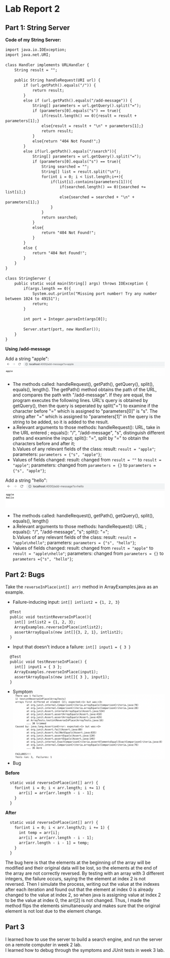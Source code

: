 # Lab Report 2
## Part 1: String Server
**Code of my String Server:**
```
import java.io.IOException;
import java.net.URI;

class Handler implements URLHandler {
    String result = "";

    public String handleRequest(URI url) {
        if (url.getPath().equals("/")) {
            return result;
        } 
        else if (url.getPath().equals("/add-message")) {
            String[] parameters = url.getQuery().split("=");
            if (parameters[0].equals("s") == true){
                if(result.length() == 0){result = result + parameters[1];}
                else{result = result + "\n" + parameters[1];}
                return result;
            }
            else{return "404 Not Found!";}
        } 
        else if(url.getPath().equals("/search")){
            String[] parameters = url.getQuery().split("=");
            if (parameters[0].equals("s") == true){
                String searched = "";
                String[] list = result.split("\n");
                for(int i = 0; i < list.length;i++){
                    if(list[i].contains(parameters[1])){
                        if(searched.length() == 0){searched += list[i];}
                        else{searched = searched + "\n" + parameters[1];}
                    }
                }
                return searched;
            }
            else{
                return "404 Not Found!";
            }
        }
        else {
            return "404 Not Found!";
        }
    }
}

class StringServer {
    public static void main(String[] args) throws IOException {
        if(args.length == 0){
            System.out.println("Missing port number! Try any number between 1024 to 49151");
            return;
        }

        int port = Integer.parseInt(args[0]);

        Server.start(port, new Handler());
    }
}
```
**Using /add-message**

Add a string "apple":
    ![Image](add1.jpg)
- The methods called: handleRequest(), getPath(), getQuery(), split(), equals(), length(). The getPath() method obtains the path of the URL, and compares the path with "/add-message". If they are equal, the program executes the following lines. URL's query is obtained by getQuery(), then the query is seperated by split("=") to examine if the character before "=" which is assigned to "parameters[0]" is "s". The string after "=" which is assigned to "parameters[1]" in the query is the string to be added, so it is added to the result.
- a.Relevant arguments to those methods: handleRequest(): URL, take in the URL entered ; equals(): "/", "/add-message", "s", distinguish different paths and examine the input; split(): "=", split by "=" to obtain the characters before and after it;<br />
  b.Values of any relevant fields of the class: result: `result = "apple"`; parameters: `parameters = {"s", "apple"}`;
- Values of fields changed: result: changed from `result = ""` to `result = "apple"`; parameters: changed from `parameters = {}` to `parameters ={"s", "apple"}`; 

Add a string "hello":
    ![Image](add2.jpg)
- The methods called: handleRequest(), getPath(), getQuery(), split(), equals(), length()
- a.Relevant arguments to those methods: handleRequest(): URL ; equals(): "/", "/add-message", "s"; split(): "=";<br />
  b.Values of any relevant fields of the class: result: `result = "apple\nhello"`; parameters: `parameters = {"s", "hello"}`;
- Values of fields changed: result: changed from `result = "apple"` to `result = "apple\nhello"`; parameters: changed from `parameters = {}` to `parameters ={"s", "hello"}`; 
## Part 2: Bugs
Take the `reverseInPlace(int[] arr)` method in ArrayExamples.java as an example.
- Failure-inducing input: `int[] intlist2 = {1, 2, 3}`
```
  @Test
  public void testintReverseInPlace(){
    int[] intlist2 = {1, 2, 3};
    ArrayExamples.reverseInPlace(intlist2);
    assertArrayEquals(new int[]{3, 2, 1}, intlist2);
  }
```
- Input that doesn't induce a failure: `int[] input1 = { 3 }`
```
  @Test 
  public void testReverseInPlace() {
    int[] input1 = { 3 };
    ArrayExamples.reverseInPlace(input1);
    assertArrayEquals(new int[]{ 3 }, input1);
  }
```
- Symptom
    ![Image](symptom.jpg)
- Bug<br />

**Before**
```
  static void reverseInPlace(int[] arr) {
    for(int i = 0; i < arr.length; i += 1) {
      arr[i] = arr[arr.length - i - 1];
    }
  }
```
**After**
```
  static void reverseInPlace(int[] arr) {
    for(int i = 0; i < arr.length/2; i += 1) { 
      int temp = arr[i]; 
      arr[i] = arr[arr.length - i - 1];
      arr[arr.length - i - 1] = temp;
    }
  }
```
The bug here is that the elements at the beginning of the array will be modified and their original data will be lost, so the elements at the end of the array are not correctly reversed. By testing with an array with 3 different integers, the failure occurs, saying the the element at index 2 is not reversed. Then I simulate the process, writing out the value at the indexes after each iteration and found out that the element at index 0 is already changed to the value at index 2, so when java is assigning value at index 2 to be the value at index 0, the arr[2] is not changed. Thus, I made the method flips the elements simultaneously and makes sure that the original element is not lost due to the element change.
## Part 3
I learned how to use the server to build a search engine, and run the server on a remote computer in week 2 lab.<br />
I learned how to debug through the symptoms and JUnit tests in week 3 lab.

